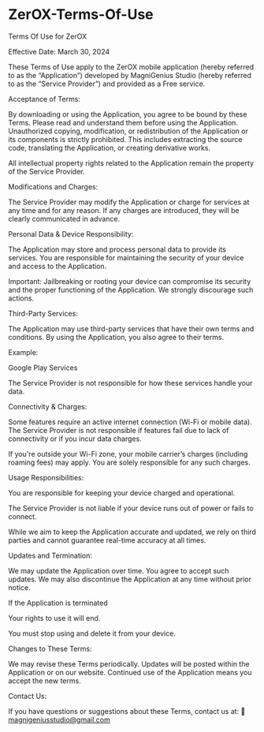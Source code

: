 # ZerOX-Terms-Of-Use
Terms Of Use for ZerOX

Effective Date: March 30, 2024

These Terms of Use apply to the ZerOX mobile application (hereby referred to as the “Application”) developed by MagniGenius Studio (hereby referred to as the “Service Provider”) and provided as a Free service.

Acceptance of Terms:

By downloading or using the Application, you agree to be bound by these Terms. Please read and understand them before using the Application. Unauthorized copying, modification, or redistribution of the Application or its components is strictly prohibited. This includes extracting the source code, translating the Application, or creating derivative works.

All intellectual property rights related to the Application remain the property of the Service Provider.

Modifications and Charges:

The Service Provider may modify the Application or charge for services at any time and for any reason. If any charges are introduced, they will be clearly communicated in advance.

Personal Data & Device Responsibility:

The Application may store and process personal data to provide its services. You are responsible for maintaining the security of your device and access to the Application.

Important: Jailbreaking or rooting your device can compromise its security and the proper functioning of the Application. We strongly discourage such actions.

Third-Party Services:

The Application may use third-party services that have their own terms and conditions. By using the Application, you also agree to their terms.

Example:

Google Play Services

The Service Provider is not responsible for how these services handle your data.

Connectivity & Charges:

Some features require an active internet connection (Wi-Fi or mobile data). The Service Provider is not responsible if features fail due to lack of connectivity or if you incur data charges.

If you're outside your Wi-Fi zone, your mobile carrier’s charges (including roaming fees) may apply. You are solely responsible for any such charges.

Usage Responsibilities:

You are responsible for keeping your device charged and operational.

The Service Provider is not liable if your device runs out of power or fails to connect.

While we aim to keep the Application accurate and updated, we rely on third parties and cannot guarantee real-time accuracy at all times.

Updates and Termination:

We may update the Application over time. You agree to accept such updates. We may also discontinue the Application at any time without prior notice.

If the Application is terminated

Your rights to use it will end.

You must stop using and delete it from your device.

Changes to These Terms:

We may revise these Terms periodically. Updates will be posted within the Application or on our website. Continued use of the Application means you accept the new terms.

Contact Us:

If you have questions or suggestions about these Terms, contact us at:
📧 magnigeniusstudio@gmail.com
